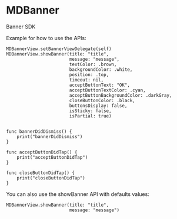 # MDBanner
Banner SDK

Example for how to use the APIs:

    MDBannerView.setBannerViewDelegate(self)
    MDBannerView.showBanner(title: "title",
                            message: "message",
                            textColor: .brown,
                            backgroundColor: .white,
                            position: .top,
                            timeout: nil,
                            acceptButtonText: "OK",
                            acceptButtonTextColor: .cyan,
                            acceptButtonBackgroundColor: .darkGray,
                            closeButtonColor: .black,
                            buttonsDisplay: false,
                            isSticky: false,
                            isPartial: true)
                                
                                
    func bannerDidDismiss() {
        print("bannerDidDismiss")
    }
    
    func acceptButtonDidTap() {
        print("acceptButtonDidTap")
    }
    
    func closeButtonDidTap() {
        print("closeButtonDidTap")
    }


You can also use the showBanner API with defaults values:
  
    MDBannerView.showBanner(title: "title",
                            message: "message")

